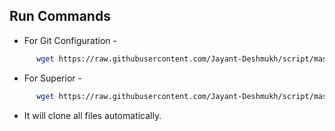 Run Commands
------------

* For Git Configuration -

```bash
      wget https://raw.githubusercontent.com/Jayant-Deshmukh/script/master/git.sh && bash git.sh
```

* For Superior -

```bash
      wget https://raw.githubusercontent.com/Jayant-Deshmukh/script/master/superior.sh && bash superior.sh
```

* It will clone all files automatically.